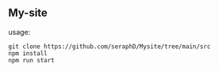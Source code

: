 ## My-site

usage:
```
git clone https://github.com/seraphD/Mysite/tree/main/src
npm install
npm run start
```
